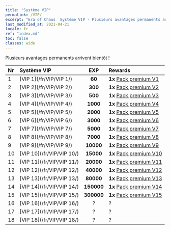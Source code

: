 ```yaml
---
title: "Système VIP"
permalink: /VIP/
excerpt: "Era of Chaos  Système VIP - Plusieurs avantages permanents arrivent bientôt !"
last_modified_at: 2021-04-21
locale: fr
ref: "index.md"
toc: false
classes: wide
---
```


  Plusieurs avantages permanents arrivent bientôt !

  |  Nr  | Système VIP | EXP | Rewards |
  |:-----|:------------|:---:|:--------|
  | 1 | [VIP 1](/fr/VIP/VIP 1/) | **60** | **1x** [Pack premium V1](/fr/Items/con_1297/) |
  | 2 | [VIP 2](/fr/VIP/VIP 2/) | **300** | **1x** [Pack premium V2](/fr/Items/con_1298/) |
  | 3 | [VIP 3](/fr/VIP/VIP 3/) | **500** | **1x** [Pack premium V3](/fr/Items/con_1299/) |
  | 4 | [VIP 4](/fr/VIP/VIP 4/) | **1000** | **1x** [Pack premium V4](/fr/Items/con_1300/) |
  | 5 | [VIP 5](/fr/VIP/VIP 5/) | **2000** | **1x** [Pack premium V5](/fr/Items/con_1301/) |
  | 6 | [VIP 6](/fr/VIP/VIP 6/) | **3000** | **1x** [Pack premium V6](/fr/Items/con_1302/) |
  | 7 | [VIP 7](/fr/VIP/VIP 7/) | **5000** | **1x** [Pack premium V7](/fr/Items/con_1303/) |
  | 8 | [VIP 8](/fr/VIP/VIP 8/) | **7000** | **1x** [Pack premium V8](/fr/Items/con_1304/) |
  | 9 | [VIP 9](/fr/VIP/VIP 9/) | **10000** | **1x** [Pack premium V9](/fr/Items/con_1305/) |
  | 10 | [VIP 10](/fr/VIP/VIP 10/) | **15000** | **1x** [Pack premium V10](/fr/Items/con_1306/) |
  | 11 | [VIP 11](/fr/VIP/VIP 11/) | **20000** | **1x** [Pack premium V11](/fr/Items/con_1307/) |
  | 12 | [VIP 12](/fr/VIP/VIP 12/) | **40000** | **1x** [Pack premium V12](/fr/Items/con_1308/) |
  | 13 | [VIP 13](/fr/VIP/VIP 13/) | **80000** | **1x** [Pack premium V13](/fr/Items/con_1309/) |
  | 14 | [VIP 14](/fr/VIP/VIP 14/) | **150000** | **1x** [Pack premium V14](/fr/Items/con_1310/) |
  | 15 | [VIP 15](/fr/VIP/VIP 15/) | **300000** | **1x** [Pack premium V15](/fr/Items/con_1311/) |
  | 16 | [VIP 16](/fr/VIP/VIP 16/) | ? | ? |
  | 17 | [VIP 17](/fr/VIP/VIP 17/) | ? | ? |
  | 18 | [VIP 18](/fr/VIP/VIP 18/) | ? | ? |
